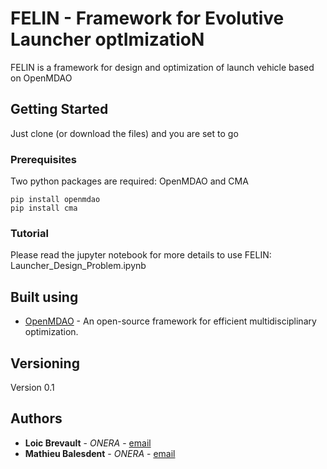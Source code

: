 # FELIN - Framework for Evolutive Launcher optImizatioN

FELIN is a framework for design and optimization of launch vehicle based on OpenMDAO

## Getting Started

Just clone (or download the files) and you are set to go

### Prerequisites

Two python packages are required: OpenMDAO and CMA

```
pip install openmdao
pip install cma
```

### Tutorial

Please read the jupyter notebook for more details to use FELIN: Launcher_Design_Problem.ipynb 


## Built using

* [OpenMDAO](http://openmdao.org/) - An open-source framework for efficient multidisciplinary optimization.

## Versioning

Version 0.1

## Authors

* **Loic Brevault** - *ONERA* - [email](loic.brevault@onera.fr)
* **Mathieu Balesdent** - *ONERA* - [email](mathieu.balesdent@onera.fr)
